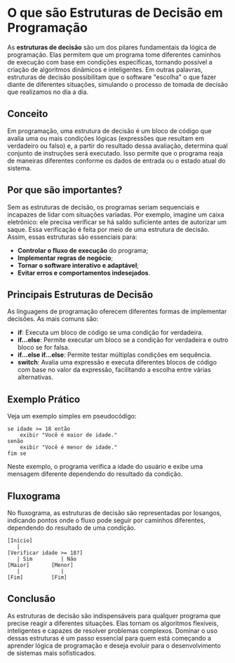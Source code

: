 # O que são Estruturas de Decisão em Programação

As **estruturas de decisão** são um dos pilares fundamentais da lógica de programação. Elas permitem que um programa tome diferentes caminhos de execução com base em condições específicas, tornando possível a criação de algoritmos dinâmicos e inteligentes. Em outras palavras, estruturas de decisão possibilitam que o software "escolha" o que fazer diante de diferentes situações, simulando o processo de tomada de decisão que realizamos no dia a dia.

## Conceito

Em programação, uma estrutura de decisão é um bloco de código que avalia uma ou mais condições lógicas (expressões que resultam em verdadeiro ou falso) e, a partir do resultado dessa avaliação, determina qual conjunto de instruções será executado. Isso permite que o programa reaja de maneiras diferentes conforme os dados de entrada ou o estado atual do sistema.

## Por que são importantes?

Sem as estruturas de decisão, os programas seriam sequenciais e incapazes de lidar com situações variadas. Por exemplo, imagine um caixa eletrônico: ele precisa verificar se há saldo suficiente antes de autorizar um saque. Essa verificação é feita por meio de uma estrutura de decisão. Assim, essas estruturas são essenciais para:

- **Controlar o fluxo de execução** do programa;
- **Implementar regras de negócio**;
- **Tornar o software interativo e adaptável**;
- **Evitar erros e comportamentos indesejados**.

## Principais Estruturas de Decisão

As linguagens de programação oferecem diferentes formas de implementar decisões. As mais comuns são:

- **if**: Executa um bloco de código se uma condição for verdadeira.
- **if...else**: Permite executar um bloco se a condição for verdadeira e outro bloco se for falsa.
- **if...else if...else**: Permite testar múltiplas condições em sequência.
- **switch**: Avalia uma expressão e executa diferentes blocos de código com base no valor da expressão, facilitando a escolha entre várias alternativas.

## Exemplo Prático

Veja um exemplo simples em pseudocódigo:

```pseudocode
se idade >= 18 então
    exibir "Você é maior de idade."
senão
    exibir "Você é menor de idade."
fim se
```

Neste exemplo, o programa verifica a idade do usuário e exibe uma mensagem diferente dependendo do resultado da condição.

## Fluxograma

No fluxograma, as estruturas de decisão são representadas por losangos, indicando pontos onde o fluxo pode seguir por caminhos diferentes, dependendo do resultado de uma condição.

```
[Início]
   |
[Verificar idade >= 18?]
   | Sim         | Não
[Maior]       [Menor]
   |             |
[Fim]         [Fim]
```

## Conclusão

As estruturas de decisão são indispensáveis para qualquer programa que precise reagir a diferentes situações. Elas tornam os algoritmos flexíveis, inteligentes e capazes de resolver problemas complexos. Dominar o uso dessas estruturas é um passo essencial para quem está começando a aprender lógica de programação e deseja evoluir para o desenvolvimento de sistemas mais sofisticados.
